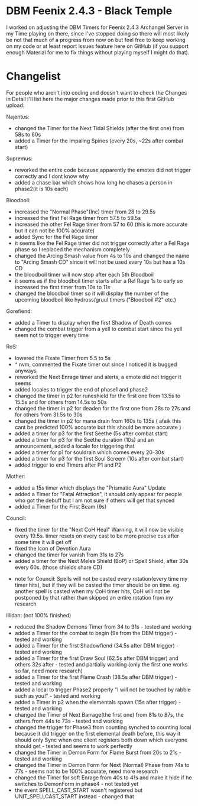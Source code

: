 # DBM Feenix 2.4.3 - Black Temple

I worked on adjusting the DBM Timers for Feenix 2.4.3 Archangel Server in my Time playing on there, since I've stopped doing so there will most likely be not that much of a progress from now on but feel free to keep working on my code or at least report Issues feature here on GitHub (if you support enough Material for me to fix things without playing myself I might do that).


# Changelist
For people who aren't into coding and doesn't want to check the Changes in Detail I'll list here the major changes made prior to this first GitHub upload:

Najentus:
- changed the Timer for the Next Tidal Shields (after the first one) from 58s to 60s
- added a Timer for the Impaling Spines (every 20s, ~22s after combat start)

Supremus:
- reworked the entire code because apparently the emotes did not trigger correctly and I dont know why
- added a chase bar which shows how long he chases a person in phase2(it is 10s each)

Bloodboil:
- increased the "Normal Phase"(Inc) timer from 28 to 29.5s
- increased the first Fel Rage timer from 57.5 to 59.5s
- increased the other Fel Rage timer from 57 to 60 (this is more accurate but it can not be 100% accurate)
- added Sync for the Fel Rage timer
- it seems like the Fel Rage timer did not trigger correctly after a Fel Rage phase so I replaced the mechanism completely
- changed the Arcing Smash value from 4s to 10s and changed the name to "Arcing Smash CD" since it will not be used every 10s but has a 10s CD
- the bloodboil timer will now stop after each 5th Bloodboil
- it seems as if the bloodboil timer starts after a Rel Rage 1s to early so increased the first timer from 10s to 11s
- changed the bloodboil timer so it will display the number of the upcoming bloodboil like hydross/gruul timers ("Bloodboil #2" etc.)

Gorefiend:
- added a Timer to display when the first Shadow of Death comes
- changed the combat trigger from a yell to combat start since the yell seem not to trigger every time

RoS:
- lowered the Fixate Timer from 5.5 to 5s
- ^ nvm, commented the Fixate timer out since I noticed it is bugged anyways
- reworked the Next Enrage timer and alerts, a emote did not trigger it seems
- added locales to trigger the end of phase1 and phase2
- changed the timer in p2 for runeshield for the first one from 13.5s to 15.5s and for others from 14.5s to 50s
- changed the timer in p2 for deaden for the first one from 28s to 27s and for others from 31.5s to 30s
- changed the timer in p2 for mana drain from 160s to 135s ( afaik this cant be predicted 100% accurate but this should be more accurate )
- added a timer for p3 for the first Seethe (5s after combat start)
- added a timer for p3 for the Seethe duration (10s) and an announcement, added a locale for triggering that
- added a timer for p1 for souldrain which comes every 20-30s
- added a timer for p3 for the first Soul Screem (10s after combat start)
- added trigger to end Timers after P1 and P2

Mother:
- added a 15s timer which displays the "Prismatic Aura" Update
- added a Timer for "Fatal Attraction", it should only appear for people who got the debuff but I am not sure if others will get that synced
- added a Timer for the First Beam (9s)

Council:
- fixed the timer for the "Next CoH Heal" Warning, it will now be visible every 19.5s. timer resets on every cast to be more precise cus after some time it will get off
- fixed the Icon of Devotion Aura
- changed the timer for vanish from 31s to 27s
- added a timer for the Next Melee Shield (BoP) or Spell Shield, after 30s every 60s. (those shields share CD)
* note for Council: Spells will not be casted every rotation(every time my timer hits), but if they will be casted the timer should be on time.
eg. another spell is casted when my CoH timer hits, CoH will not be postponed by that rather than skipped an entire rotation from my research

Illidan: (not 100% finished)
- reduced the Shadow Demons Timer from 34 to 31s - tested and working
- added a Timer for the combat to begin (9s from the DBM trigger) - tested and working
- added a Timer for the first Shadowfiend (34.5s after DBM trigger) - tested and working
- added a Timer for the first Draw Soul (62.5s after DBM trigger) and others 32s after  - tested and partially working (only the first one works so far, need more research)
- added a Timer for the first Flame Crash (38.5s after DBM trigger)  - tested and working
- added a local to trigger Phase2 properly "I will not be touched by rabble such as you!" - tested and working
- added a Timer in p2 when the elementals spawn (15s after trigger) - tested and working
- changed the Timer of Next Barrage(the first one) from 81s to 87s, the others from 44s to 73s - tested and working
- changed the trigger for Phase3 from counting synched to counting local because it did trigger on the first elemental death before,
this way it should only Sync when one client registers both down which everyone should get - tested and seems to work perfectly
- changed the Timer in Demon Form for Flame Burst from 20s to 21s - tested and working
- changed the Timer in Demon Form for Next (Normal) Phase from 74s to 77s - seems not to be 100% accurate, need more research
- changed the Timer for soft Enrage from 40s to 41s and make it hide if he switches to DemonForm in phase4 - not tested yet
- the event SPELL_CAST_START wasn't registered but UNIT_SPELLCAST_START instead - changed that

